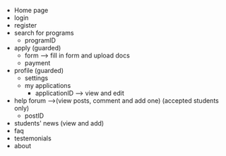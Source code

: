 - Home page 
- login 
- register
- search for programs
  - programID
- apply (guarded)
  - form --> fill in form and upload docs
  - payment
- profile (guarded)
  - settings
  - my applications 
    - applicationID --> view and edit 
- help forum -->(view posts, comment and add one) (accepted students only)
  - postID
- students' news (view and add)
- faq
- testemonials
- about
  
